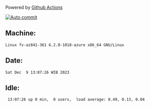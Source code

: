 Powered by [Github Actions](https://github.com/features/actions)

[![Auto commit](https://github.com/hiage/workstation/workflows/Auto%20commit/badge.svg)](https://github.com/hiage/workstation/actions?query=workflow%3A%22Auto+commit%22)

## Machine:
```
Linux fv-az841-361 6.2.0-1018-azure x86_64 GNU/Linux
```
## Date:
```
Sat Dec  9 13:07:26 WIB 2023
```
## Idle:
```
 13:07:26 up 0 min,  0 users,  load average: 0.49, 0.13, 0.04
```
